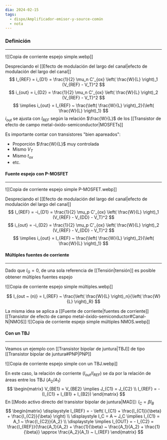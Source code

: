 ```yaml
---
dia: 2024-02-15
tags:
  - dispo/Amplificador-emisor-y-source-común
  - nota
---
```

### Definición
---
![[Copia de corriente espejo simple.webp]]

Despreciando el [[Efecto de modulación del largo del canal|efecto de modulación del largo del canal]] $$ I_{REF} = i_{D1} = \frac{1}{2} \mu_n C'_{ox} \left( \frac{W}{L} \right)_1 (V_{REF} - V_T)^2 $$ $$ i_{out} = i_{D2} = \frac{1}{2} \mu_n C'_{ox} \left( \frac{W}{L} \right)_2 (V_{REF} - V_T)^2 $$
$$ \implies i_{out} = I_{REF} ~ \frac{\left( \frac{W}{L} \right)_2}{\left( \frac{W}{L} \right)_1} $$
$i_{out}$ se ajusta con $I_{REF}$ según la relación $\frac{W}{L}$ de los [[Transistor de efecto de campo metal-óxido-semiconductor|MOSFETs]]

Es importante contar con transistores "bien apareados": 
* Proporción $\frac{W}{L}$ muy controlada
* Mismo $V_T$
* Mismo $t_{ox}$
* etc.

#### Fuente espejo con P-MOSFET
---
![[Copia de corriente espejo simple P-MOSFET.webp]]

Despreciando el [[Efecto de modulación del largo del canal|efecto de modulación del largo del canal]] $$ I_{REF} = -i_{D1} = \frac{1}{2} \mu_p C'_{ox} \left( \frac{W}{L} \right)_1 (V_{REF} - V_{DD} - V_T)^2 $$ $$ i_{out} = -i_{D2} = \frac{1}{2} \mu_p C'_{ox} \left( \frac{W}{L} \right)_2 (V_{REF} - V_{DD} - V_T)^2 $$
$$ \implies i_{out} = I_{REF} ~ \frac{\left( \frac{W}{L} \right)_2}{\left( \frac{W}{L} \right)_1} $$
#### Múltiples fuentes de corriente
---
Dado que $I_G = 0$, de una sola referencia de [[Tensión|tensión]] es posible obtener múltiples fuentes espejo

![[Copia de corriente espejo simple múltiples.webp]]

$$ I_{out ~ (n)} = I_{REF} ~ \frac{\left( \frac{W}{L} \right)_n}{\left( \frac{W}{L} \right)_R} $$

La misma idea se aplica a [[Fuente de corriente|fuentes de corriente]] [[Transistor de efecto de campo metal-óxido-semiconductor#Canal-N|NMOS]]
![[Copia de corriente espejo simple múltiples NMOS.webp]]

#### Con un TBJ
---
Veamos un ejemplo con [[Transistor bipolar de juntura|TBJ]] de tipo [[Transistor bipolar de juntura#PNP|PNP]]

![[Copia de corriente espejo simple con un TBJ.webp]]

En este caso, la relación de corriente ($I_{out} / I_{REF}$) se da por la relación de áreas entre los TBJ ($A_2 / A_1$) $$ \begin{matrix}
	V_{BE1} = V_{BE2} \implies J_{C1} = J_{C2} \\
	I_{REF} = - (I_{C1} + I_{B1} + I_{B2})
\end{matrix} $$
En [[Modo activo directo del transistor bipolar de juntura|MAD]]: $I_C = \beta I_B$ $$ \begin{matrix} 
	\displaystyle I_{REF} = - \left( I_{C1} + \frac{I_{C1}}{\beta} + \frac{I_{C2}}{\beta} \right) \\
	\displaystyle I_C = A ~ J_C \implies I_{C1} = A_1 ~ \frac{I_{C2}}{A_2} \\ 
	\displaystyle \implies I_{OUT} = - I_{C2} = \frac{I_{REF}}{\frac{A_1}{A_2} + \frac{1}{\beta} ~ \frac{A_1}{A_2} + \frac{1}{\beta}} \approx \frac{A_2}{A_1} ~ I_{REF}
\end{matrix} $$